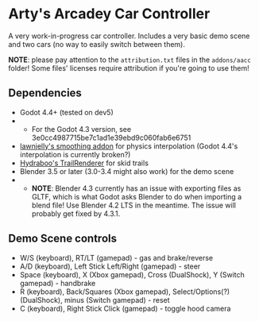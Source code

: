# Arty's Arcadey Car Controller

A very work-in-progress car controller. Includes a very basic demo scene and
two cars (no way to easily switch between them).

**NOTE**: please pay attention to the `attribution.txt` files in the
`addons/aacc` folder! Some files' licenses require attribution if you're going
to use them!

## Dependencies
- Godot 4.4+ (tested on dev5)
- - For the Godot 4.3 version, see 3e0cc4987715be7c1ad1e39ebd9c060fab6e6751
- [lawnjelly's smoothing addon](https://github.com/lawnjelly/smoothing-addon/tree/4.x)
  for physics interpolation (Godot 4.4's interpolation is currently broken?)
- [Hydraboo's TrailRenderer](https://github.com/Hyrdaboo/TrailRenderer)
  for skid trails
- Blender 3.5 or later (3.0-3.4 might also work) for the demo scene
- - **NOTE**: Blender 4.3 currently has an issue with exporting files as GLTF,
	which is what Godot asks Blender to do when importing a blend file! Use
	Blender 4.2 LTS in the meantime. The issue will probably get fixed by 4.3.1.

## Demo Scene controls
- W/S (keyboard), RT/LT (gamepad) - gas and brake/reverse
- A/D (keyboard), Left Stick Left/Right (gamepad) - steer
- Space (keyboard), X (Xbox gamepad), Cross (DualShock), Y (Switch gamepad) -
  handbrake
- R (keyboard), Back/Squares (Xbox gamepad), Select/Options(?) (DualShock),
  minus (Switch gamepad) - reset
- C (keyboard), Right Stick Click (gamepad) - toggle hood camera
